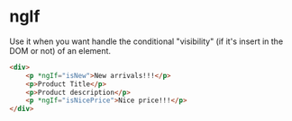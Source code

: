 # ngIf

Use it when you want handle the conditional "visibility" (if it's insert in the DOM or not) of an element.

```html
<div>
    <p *ngIf="isNew">New arrivals!!!</p>
    <p>Product Title</p>
    <p>Product description</p>
    <p *ngIf="isNicePrice">Nice price!!!</p>
</div>
```